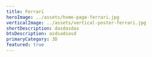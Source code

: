 ```yaml
---
title: Ferrari
heroImage: ../assets/home-page-ferrari.jpg
verticalImage: ../assets/vertical-poster-ferrari.jpg
shortDescription: dasdasdas
btsDescription: asdsadsasd
primaryCategory: 3D
featured: true
---
```

